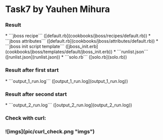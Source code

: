 # Task7 by Yauhen Mihura

<h3>Result</h3>
* ```jboss recipe``` ([default.rb](cookbooks/jboss/recipes/default.rb))
* ```jboss attributes``` ([default.rb](cookbooks/jboss/attributes/default.rb))
* ```jboss init script template``` ([jboss_init.erb](cookbooks/jboss/templates/default/jboss_init.erb))
* ```runlist.json``` ([runlist.json](runlist.json))
* ```solo.rb``` ([solo.rb](solo.rb))

<h3>Result after first start</h3>
*  ```output_1_run.log``` ([output_1_run.log](output_1_run.log))

<h3>Result after second start</h3>
*  ```output_2_run.log``` ([output_2_run.log](output_2_run.log))

<h3> Check with curl: <h3>
![imgs](pic/curl_check.png "imgs")

